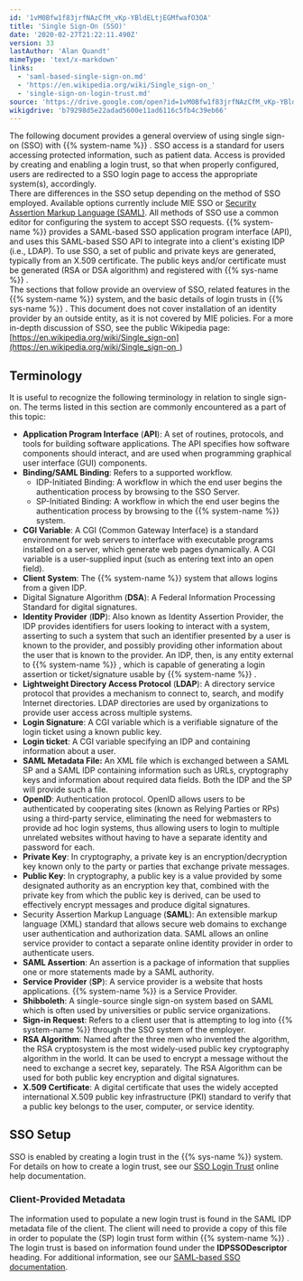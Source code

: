 ```yaml
---
id: '1vM0Bfw1f83jrfNAzCfM_vKp-YBldELtjEGMfwafO3OA'
title: 'Single Sign-On (SSO)'
date: '2020-02-27T21:22:11.490Z'
version: 33
lastAuthor: 'Alan Quandt'
mimeType: 'text/x-markdown'
links:
  - 'saml-based-single-sign-on.md'
  - 'https://en.wikipedia.org/wiki/Single_sign-on_'
  - 'single-sign-on-login-trust.md'
source: 'https://drive.google.com/open?id=1vM0Bfw1f83jrfNAzCfM_vKp-YBldELtjEGMfwafO3OA'
wikigdrive: 'b79298d5e22adad5600e11ad6116c5fb4c39eb66'
---
```

The following document provides a general overview of using single sign-on (SSO) with {{% system-name %}} . SSO access is a standard for users accessing protected information, such as patient data. Access is provided by creating and enabling a login trust, so that when properly configured, users are redirected to a SSO login page to access the appropriate system(s), accordingly.  
There are differences in the SSO setup depending on the method of SSO employed. Available options currently include MIE SSO or [Security Assertion Markup Language (SAML)](saml-based-single-sign-on.md). All methods of SSO use a common editor for configuring the system to accept SSO requests. {{% system-name %}} provides a SAML-based SSO application program interface (API), and uses this SAML-based SSO API to integrate into a client's existing IDP (i.e., LDAP). To use SSO, a set of public and private keys are generated, typically from an X.509 certificate. The public keys and/or certificate must be generated (RSA or DSA algorithm) and registered with {{% sys-name %}} .  
The sections that follow provide an overview of SSO, related features in the {{% system-name %}} system, and the basic details of login trusts in {{% sys-name %}} . This document does not cover installation of an identity provider by an outside entity, as it is not covered by MIE policies. For a more in-depth discussion of SSO, see the public Wikipedia page: [https://en.wikipedia.org/wiki/Single_sign-on](https://en.wikipedia.org/wiki/Single_sign-on_)

## Terminology

It is useful to recognize the following terminology in relation to single sign-on. The terms listed in this section are commonly encountered as a part of this topic:
* <strong>Application Program Interface</strong> (<strong>API</strong>): A set of routines, protocols, and tools for building software applications. The API specifies how software components should interact, and are used when programming graphical user interface (GUI) components.
* <strong>Binding/SAML Binding</strong>: Refers to a supported workflow.
   * IDP-Initiated Binding: A workflow in which the end user begins the authentication process by browsing to the SSO Server.
   * SP-Initiated Binding: A workflow in which the end user begins the authentication process by browsing to the {{% system-name %}} system.
* <strong>CGI Variable</strong>: A CGI (Common Gateway Interface) is a standard environment for web servers to interface with executable programs installed on a server, which generate web pages dynamically. A CGI variable is a user-supplied input (such as entering text into an open field).
* <strong>Client System</strong>: The {{% system-name %}} system that allows logins from a given IDP.
* Digital Signature Algorithm (<strong>DSA</strong>): A Federal Information Processing Standard for digital signatures.
* <strong>Identity Provider</strong> (<strong>IDP</strong>): Also known as Identity Assertion Provider, the IDP provides identifiers for users looking to interact with a system, asserting to such a system that such an identifier presented by a user is known to the provider, and possibly providing other information about the user that is known to the provider. An IDP, then, is any entity external to {{% system-name %}} , which is capable of generating a login assertion or ticket/signature usable by {{% system-name %}} .
* <strong>Lightweight Directory Access Protocol</strong> (<strong>LDAP</strong>): A directory service protocol that provides a mechanism to connect to, search, and modify Internet directories. LDAP directories are used by organizations to provide user access across multiple systems.
* <strong>Login Signature</strong>: A CGI variable which is a verifiable signature of the login ticket using a known public key.
* <strong>Login ticket</strong>: A CGI variable specifying an IDP and containing information about a user.
* <strong>SAML Metadata File:</strong> An XML file which is exchanged between a SAML SP and a SAML IDP containing information such as URLs, cryptography keys and information about required data fields. Both the IDP and the SP will provide such a file.
* <strong>OpenID</strong>: Authentication protocol. OpenID allows users to be authenticated by cooperating sites (known as Relying Parties or RPs) using a third-party service, eliminating the need for webmasters to provide ad hoc login systems, thus allowing users to login to multiple unrelated websites without having to have a separate identity and password for each.
* <strong>Private Key</strong>: In cryptography, a private key is an encryption/decryption key known only to the party or parties that exchange private messages.
* <strong>Public Key</strong>: In cryptography, a public key is a value provided by some designated authority as an encryption key that, combined with the private key from which the public key is derived, can be used to effectively encrypt messages and produce digital signatures.
* Security Assertion Markup Language (<strong>SAML</strong>): An extensible markup language (XML) standard that allows secure web domains to exchange user authentication and authorization data. SAML allows an online service provider to contact a separate online identity provider in order to authenticate users.
* <strong>SAML Assertion</strong>: An assertion is a package of information that supplies one or more statements made by a SAML authority.
* <strong>Service Provider</strong> (<strong>SP</strong>): A service provider is a website that hosts applications. {{% system-name %}} is a Service Provider.
* <strong>Shibboleth</strong>: A single-source single sign-on system based on SAML which is often used by universities or public service organizations.
* <strong>Sign-in Request</strong>: Refers to a client user that is attempting to log into {{% system-name %}} through the SSO system of the employer.
* <strong>RSA Algorithm</strong>: Named after the three men who invented the algorithm, the RSA cryptosystem is the most widely-used public key cryptography algorithm in the world. It can be used to encrypt a message without the need to exchange a secret key, separately. The RSA Algorithm can be used for both public key encryption and digital signatures.
* <strong>X.509 Certificate</strong>: A digital certificate that uses the widely accepted international X.509 public key infrastructure (PKI) standard to verify that a public key belongs to the user, computer, or service identity.

## SSO Setup

SSO is enabled by creating a login trust in the {{% sys-name %}} system. For details on how to create a login trust, see our [SSO Login Trust](single-sign-on-login-trust.md) online help documentation.

### Client-Provided Metadata

The information used to populate a new login trust is found in the SAML IDP metadata file of the client. The client will need to provide a copy of this file in order to populate the (SP) login trust form within {{% system-name %}} . The login trust is based on information found under the **IDPSSODescriptor** heading. For additional information, see our [SAML-based SSO documentation](saml-based-single-sign-on.md).
